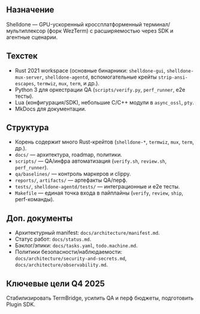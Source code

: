 ## Назначение
Shelldone — GPU-ускоренный кроссплатформенный терминал/мультиплексор (форк WezTerm) с расширяемостью через SDK и агентные сценарии.

## Техстек
- Rust 2021 workspace (основные бинарники: `shelldone-gui`, `shelldone-mux-server`, `shelldone-agentd`, вспомогательные крейты `strip-ansi-escapes`, `termwiz`, `mux`, `term`, и др.).
- Python 3 для оркестрации QA (`scripts/verify.py`, `perf_runner`, e2e тесты).
- Lua (конфигурация/SDK), небольшие C/C++ модули в `async_ossl`, `pty`.
- MkDocs для документации.

## Структура
- Корень содержит много Rust-крейтов (`shelldone-*`, `termwiz`, `mux`, `term`, др.).
- `docs/` — архитектура, roadmap, политики.
- `scripts/` — QA/инфра автоматизация (`verify.sh`, `review.sh`, `perf_runner`).
- `qa/baselines/` — контроль маркеров и clippy.
- `reports/`, `artifacts/` — артефакты QA/перф.
- `tests/`, `shelldone-agentd/tests/` — интеграционные и e2e тесты.
- `Makefile` — единая точка входа в пайплайны (`verify`, `review`, `ship`, perf-команды).

## Доп. документы
- Архитектурный manifest: `docs/architecture/manifest.md`.
- Статус работ: `docs/status.md`.
- Бэклог/эпики: `docs/tasks.yaml`, `todo.machine.md`.
- Политики безопасности/наблюдаемости: `docs/architecture/security-and-secrets.md`, `docs/architecture/observability.md`.

## Ключевые цели Q4 2025
Стабилизировать TermBridge, усилить QA и перф бюджеты, подготовить Plugin SDK.